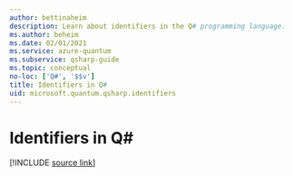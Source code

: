 ```yaml
---
author: bettinaheim
description: Learn about identifiers in the Q# programming language.
ms.author: beheim
ms.date: 02/01/2021
ms.service: azure-quantum
ms.subservice: qsharp-guide
ms.topic: conceptual
no-loc: ['Q#', '$$v']
title: Identifiers in Q#
uid: microsoft.quantum.qsharp.identifiers
---
```


# Identifiers in Q#

[!INCLUDE [source link](~/includes/qsharp-language/Specifications/Language/3_Expressions/Identifiers.md)]